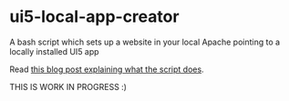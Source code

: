 # ui5-local-app-creator
A bash script which sets up a website in your local Apache pointing to a locally installed UI5 app

Read [this blog post explaining what the script does](https://mud.bluefinsolutions.com/2017/06/01/local-ui5/).

THIS IS WORK IN PROGRESS :)

